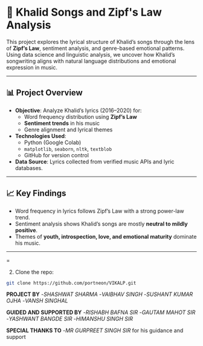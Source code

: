 # 🎵 Khalid Songs and Zipf's Law Analysis

This project explores the lyrical structure of Khalid’s songs through the lens of **Zipf’s Law**, sentiment analysis, and genre-based emotional patterns. Using data science and linguistic analysis, we uncover how Khalid’s songwriting aligns with natural language distributions and emotional expression in music.

---

## 📊 Project Overview

- **Objective**: Analyze Khalid’s lyrics (2016–2020) for:
  - Word frequency distribution using **Zipf’s Law**
  - **Sentiment trends** in his music
  - Genre alignment and lyrical themes
- **Technologies Used**:
  - Python (Google Colab)
  - `matplotlib`, `seaborn`, `nltk`, `textblob`
  - GitHub for version control
- **Data Source**: Lyrics collected from verified music APIs and lyric databases.

---

## 📈 Key Findings

- Word frequency in lyrics follows Zipf’s Law with a strong power-law trend.
- Sentiment analysis shows Khalid’s songs are mostly **neutral to mildly positive**.
- Themes of **youth, introspection, love, and emotional maturity** dominate his music.

---

=

2. Clone the repo:

```bash
git clone https://github.com/portneon/VIKALP.git
```



**PROJECT BY**
-*SHASHWAT SHARMA*
-*VAIBHAV SINGH*
-*SUSHANT KUMAR OJHA*
-*VANSH SINGHAL*



**GUIDED AND SUPPORTED BY**
-*RISHABH BAFNA SIR*
-*GAUTAM MAHOT SIR*
-*YASHWANT BANGDE SIR*
-*HIMANSHU SINGH SIR*


**SPECIAL THANKS TO**
-*MR GURPREET SINGH SIR* for his guidance and support
